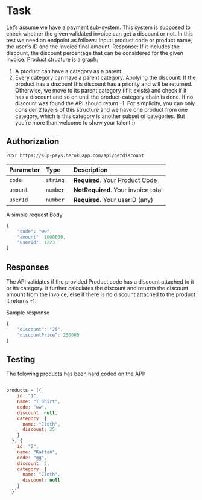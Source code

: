 
# Task



Let’s assume we have a payment sub-system. This system is supposed to check whether the given validated invoice can get a discount or not. In this test we need an endpoint as follows: Input: product code or product name, the user's ID and the invoice final amount. Response: If it includes the discount, the discount percentage that can be considered for the given invoice. Product structure is a graph: 

1. A product can have a category as a parent. 
2. Every category can have a parent category. Applying the discount: If the product has a discount this discount has a priority and will be returned. Otherwise, we move to its parent category (if it exists) and check if it has a discount and so on until the product-category chain is done. If no discount was found the API should return -1. For simplicity, you can only consider 2 layers of this structure and we have one product from one category, which is this category is another subset of categories. But you’re more than welcome to show your talent :)

## Authorization



```http
POST https://sup-pays.herokuapp.com/api/getdiscount
```

| Parameter | Type | Description |
| :--- | :--- | :--- |
| `code` | `string` | **Required**. Your Product Code |
| `amount` | `number ` | **NotRequired**. Your invoice total |
| `userId` | `number` | **Required**. Your userID (any) |

A simple request Body

```javascript
{
	"code": "ww",
	"amount": 1000000,
	"userId": 1223
}
```


## Responses

The API validates if the provided Product code has a discount attached to it or its category. it further calculates the discount and returns the discount amount from the invoice, else if there is no discount attached to the product it returns -1:

Sample response

```javascript
{
    "discount": "25",
    "discountPrice": 250000
}
```



## Testing

The folowing products has been hard coded on the  API:

```javascript

products = [{
    id: "1",
    name: "T Shirt",
    code: "ww",
    discount: null,
    category: {
      name: "Cloth",
      discount: 25
    }
  }, {
    id: "2",
    name: "Kaftan",
    code: "gg",
    discount: 5,
    category: {
      name: "Cloth",
      discount: null
    }
  }]
```

